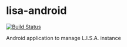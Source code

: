 # lisa-android

[![Build Status](https://travis-ci.org/mylisabox/lisa-android.svg?branch=master)](https://travis-ci.org/mylisabox/lisa-android)

Android application to manage L.I.S.A. instance
